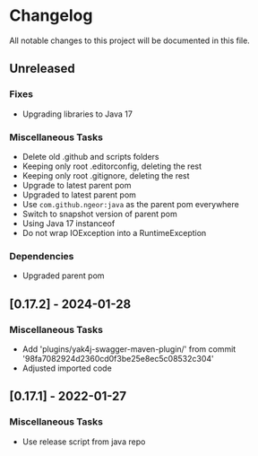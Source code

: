 # Changelog

All notable changes to this project will be documented in this file.

## Unreleased

### Fixes

* Upgrading libraries to Java 17

### Miscellaneous Tasks

* Delete old .github and scripts folders
* Keeping only root .editorconfig, deleting the rest
* Keeping only root .gitignore, deleting the rest
* Upgrade to latest parent pom
* Upgraded to latest parent pom
* Use `com.github.ngeor:java` as the parent pom everywhere
* Switch to snapshot version of parent pom
* Using Java 17 instanceof
* Do not wrap IOException into a RuntimeException

### Dependencies

* Upgraded parent pom

## [0.17.2] - 2024-01-28

### Miscellaneous Tasks

* Add 'plugins/yak4j-swagger-maven-plugin/' from commit '98fa7082924d2360cd0f3be25e8ec5c08532c304'
* Adjusted imported code

## [0.17.1] - 2022-01-27

### Miscellaneous Tasks

- Use release script from java repo

<!-- generated by git-cliff -->
